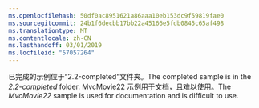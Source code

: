 ```yaml
---
ms.openlocfilehash: 50df0ac8951621a86aaa10eb153dc9f59819fae0
ms.sourcegitcommit: 24b1f6decbb17bb22a45166e5fdb0845c65af498
ms.translationtype: MT
ms.contentlocale: zh-CN
ms.lasthandoff: 03/01/2019
ms.locfileid: "57057264"
---
```

<span data-ttu-id="34b86-101">已完成的示例位于“2.2-completed”文件夹。</span><span class="sxs-lookup"><span data-stu-id="34b86-101">The completed sample is in the *2.2-completed* folder.</span></span> <span data-ttu-id="34b86-102">MvcMovie22 示例用于文档，且难以使用。</span><span class="sxs-lookup"><span data-stu-id="34b86-102">The *MvcMovie22* sample is used for documentation and is difficult to use.</span></span>